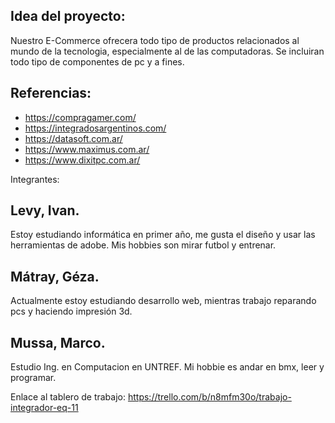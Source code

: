 ## Idea del proyecto:
Nuestro E-Commerce ofrecera todo tipo de productos relacionados al mundo de la tecnologia, especialmente al de las computadoras. Se incluiran todo tipo de componentes de pc y a fines.

## Referencias:
* https://compragamer.com/
* https://integradosargentinos.com/
* https://datasoft.com.ar/
* https://www.maximus.com.ar/
* https://www.dixitpc.com.ar/

Integrantes:

## Levy, Ivan. 
Estoy estudiando informática en primer año, me gusta el diseño y usar las herramientas de adobe. Mis hobbies son mirar futbol y entrenar.
## Mátray, Géza. 
Actualmente estoy estudiando desarrollo web, mientras trabajo reparando pcs y haciendo impresión 3d.
## Mussa, Marco. 
Estudio Ing. en Computacion en UNTREF. Mi hobbie es andar en bmx, leer y programar.


Enlace al tablero de trabajo: https://trello.com/b/n8mfm30o/trabajo-integrador-eq-11